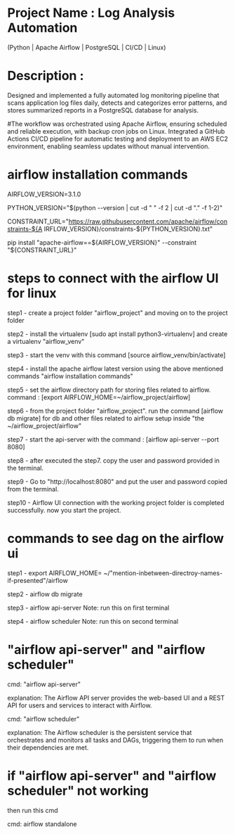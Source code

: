 # Project Name : Log Analysis Automation 

(Python | Apache Airflow | PostgreSQL | CI/CD | Linux)

# Description :
 Designed and implemented a fully automated log monitoring pipeline that scans application log files daily, detects and categorizes error patterns, and stores summarized reports in a PostgreSQL database for analysis.

#The workflow was orchestrated using Apache Airflow, ensuring scheduled and reliable execution, with backup cron jobs on Linux. Integrated a GitHub Actions CI/CD pipeline for automatic testing and deployment to an AWS EC2 environment, enabling seamless updates without manual intervention.

# airflow installation commands
AIRFLOW_VERSION=3.1.0

PYTHON_VERSION="$(python --version | cut -d " " -f 2 | cut -d "." -f 1-2)"

CONSTRAINT_URL="https://raw.githubusercontent.com/apache/airflow/constraints-${A
IRFLOW_VERSION}/constraints-${PYTHON_VERSION}.txt"

pip install "apache-airflow==${AIRFLOW_VERSION}" --constraint "${CONSTRAINT_URL}"

# steps to connect with the airflow UI for linux
step1 - create a project folder "airflow_project" and moving on to the project folder

step2 - install the virtualenv [sudo apt install python3-virtualenv] and create a virtualenv "airflow_venv"

step3 - start the venv with this command [source airflow_venv/bin/activate]

step4 - install the apache airflow latest version using the above mentioned commands "airflow installation commands"

step5 - set the airflow directory path for storing files related to airflow. command : [export AIRFLOW_HOME=~/airflow_project/airflow] 

step6 - from the project folder "airflow_project". run the command [airflow db migrate] for db and other files related to 
airflow setup inside "the ~/airflow_project/airflow"

step7 - start the api-server with the command : [airflow api-server --port 8080] 

step8 - after executed the step7. copy the user and password provided in the terminal.

step9 - Go to "http://localhost:8080" and put the user and password copied from the terminal.

step10 - Airflow UI connection with the working project folder is completed successfully. now you start the project.

# commands to see dag on the airflow ui
step1 - export AIRFLOW_HOME= ~/"mention-inbetween-directroy-names-if-presented"/airflow

step2 - airflow db migrate

step3 - airflow api-server 
        Note: run this on first terminal 

step4 - airflow scheduler
        Note: run this on second terminal

# "airflow api-server" and "airflow scheduler"

cmd: "airflow api-server" 

explanation: The Airflow API server provides the web-based UI and a REST API for users and services to interact with Airflow.

cmd: "airflow scheduler"

explanation: The Airflow scheduler is the persistent service that orchestrates and monitors all tasks and DAGs, triggering them to run when their dependencies are met. 

# if "airflow api-server" and "airflow scheduler" not working
then run this cmd

cmd: airflow standalone

